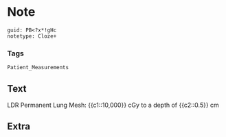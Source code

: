 # Note
```
guid: PB<?x*!gHc
notetype: Cloze+
```

### Tags
```
Patient_Measurements
```

## Text
LDR Permanent Lung Mesh: {{c1::10,000}} cGy to a depth of {{c2::0.5}} cm

## Extra

